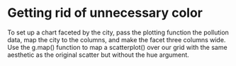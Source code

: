 # Getting rid of unnecessary color

To set up a chart faceted by the city, pass the plotting function the pollution data, map the city to the columns, and make the facet three columns wide.
Use the g.map() function to map a scatterplot() over our grid with the same aesthetic as the original scatter but without the hue argument.
